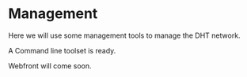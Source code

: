 # Management

Here we will use some management tools to manage the DHT network.

A Command line toolset is ready.

Webfront will come soon.